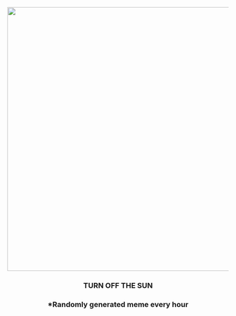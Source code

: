 <p align="center">
        <img src="https://i.redd.it/ch85djybns591.jpg" width="600" height="600">
        </p>
        <h3 align="center">TURN OFF THE SUN</h3>
        <h3 align="center">*Randomly generated meme every hour</h3>
    